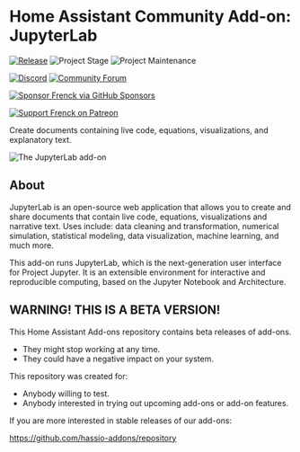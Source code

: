 # Home Assistant Community Add-on: JupyterLab

[![Release][release-shield]][release] ![Project Stage][project-stage-shield] ![Project Maintenance][maintenance-shield]

[![Discord][discord-shield]][discord] [![Community Forum][forum-shield]][forum]

[![Sponsor Frenck via GitHub Sponsors][github-sponsors-shield]][github-sponsors]

[![Support Frenck on Patreon][patreon-shield]][patreon]

Create documents containing live code, equations, visualizations,
and explanatory text.

![The JupyterLab add-on][screenshot]

## About

JupyterLab is an open-source web application that allows you to create and share
documents that contain live code, equations, visualizations and narrative text.
Uses include: data cleaning and transformation, numerical simulation,
statistical modeling, data visualization, machine learning, and much more.

This add-on runs JupyterLab, which is the next-generation user interface for
Project Jupyter. It is an extensible environment for interactive and
reproducible computing, based on the Jupyter Notebook and Architecture.

## WARNING! THIS IS A BETA VERSION!

This Home Assistant Add-ons repository contains beta releases of add-ons.

- They might stop working at any time.
- They could have a negative impact on your system.

This repository was created for:

- Anybody willing to test.
- Anybody interested in trying out upcoming add-ons or add-on features.

If you are more interested in stable releases of our add-ons:

<https://github.com/hassio-addons/repository>


[discord-shield]: https://img.shields.io/discord/478094546522079232.svg
[discord]: https://discord.me/hassioaddons
[forum-shield]: https://img.shields.io/badge/community-forum-brightgreen.svg
[forum]: https://community.home-assistant.io/t/home-assistant-community-add-on-jupyterlab-lite/87337?u=frenck
[github-sponsors-shield]: https://frenck.dev/wp-content/uploads/2019/12/github_sponsor.png
[github-sponsors]: https://github.com/sponsors/frenck
[maintenance-shield]: https://img.shields.io/maintenance/yes/2023.svg
[patreon-shield]: https://frenck.dev/wp-content/uploads/2019/12/patreon.png
[patreon]: https://www.patreon.com/frenck
[project-stage-shield]: https://img.shields.io/badge/project%20stage-experimental-yellow.svg
[release-shield]: https://img.shields.io/badge/version-v0.12.0-blue.svg
[release]: https://github.com/hassio-addons/addon-jupyterlab/tree/v0.12.0
[screenshot]: https://github.com/hassio-addons/addon-jupyterlab/raw/main/images/screenshot.png